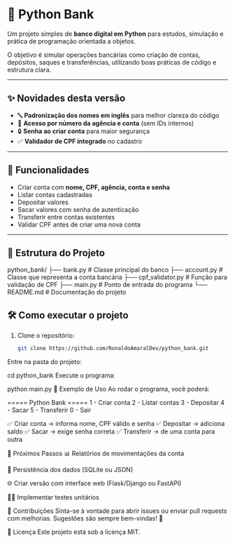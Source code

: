 # 🏦 Python Bank

Um projeto simples de **banco digital em Python** para estudos, simulação e prática de programação orientada a objetos.  

O objetivo é simular operações bancárias como criação de contas, depósitos, saques e transferências, utilizando boas práticas de código e estrutura clara.

---

## ✨ Novidades desta versão

- 🔤 **Padronização dos nomes em inglês** para melhor clareza do código  
- 🏦 **Acesso por número da agência e conta** (sem IDs internos)  
- 🔒 **Senha ao criar conta** para maior segurança  
- ✅ **Validador de CPF integrado** no cadastro  

---

## 🚀 Funcionalidades

- Criar conta com **nome, CPF, agência, conta e senha**  
- Listar contas cadastradas  
- Depositar valores  
- Sacar valores com senha de autenticação  
- Transferir entre contas existentes  
- Validar CPF antes de criar uma nova conta  

---

## 📂 Estrutura do Projeto

python_bank/
├── bank.py # Classe principal do banco
├── account.py # Classe que representa a conta bancária
├── cpf_validator.py # Função para validação de CPF
├── main.py # Ponto de entrada do programa
└── README.md # Documentação do projeto

## 🛠️ Como executar o projeto

1. Clone o repositório:
   ```bash
   git clone https://github.com/RonaldoAmaralDev/python_bank.git
Entre na pasta do projeto:

cd python_bank
Execute o programa:

python main.py
🧪 Exemplo de Uso
Ao rodar o programa, você poderá:

===== Python Bank =====
1 - Criar conta
2 - Listar contas
3 - Depositar
4 - Sacar
5 - Transferir
0 - Sair

✅ Criar conta → informa nome, CPF válido e senha
✅ Depositar → adiciona saldo
✅ Sacar → exige senha correta
✅ Transferir → de uma conta para outra

📌 Próximos Passos
📊 Relatórios de movimentações da conta

💾 Persistência dos dados (SQLite ou JSON)

🌐 Criar versão com interface web (Flask/Django ou FastAPI)

🧑‍💻 Implementar testes unitários

🤝 Contribuições
Sinta-se à vontade para abrir issues ou enviar pull requests com melhorias.
Sugestões são sempre bem-vindas! 🚀

📄 Licença
Este projeto está sob a licença MIT.